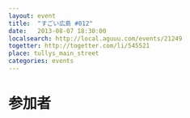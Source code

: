 ```yaml
---
layout: event
title:  "すごい広島 #012"
date:   2013-08-07 18:30:00
localsearch: http://local.aguuu.com/events/21249
togetter: http://togetter.com/li/545521
place: tullys_main_street
categories: events
---
```


# 参加者
